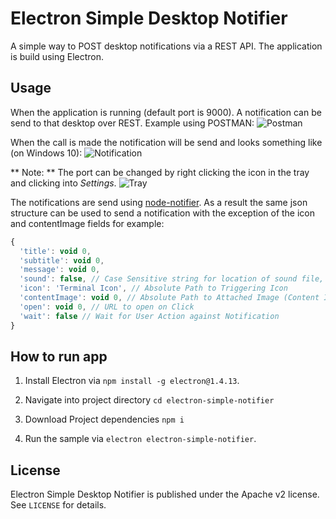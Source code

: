 # Electron Simple Desktop Notifier

A simple way to POST desktop notifications via a REST API.
The application is build using Electron.

## Usage
When the application is running (default port is 9000).
A notification can be send to that desktop over REST. Example using POSTMAN:
![Postman](http://imgur.com/zlfyfrJ.png)

When the call is made the notification will be send and looks something like (on Windows 10):
![Notification](http://imgur.com/bnbFNGn.png)

** Note: ** The port can be changed by right clicking the icon in the tray and clicking into *Settings*.
![Tray](http://i.imgur.com/hwDxIGD.png)

The notifications are send using [node-notifier](https://www.npmjs.com/package/node-notifier).
As a result the same json structure can be used to send a notification with the exception of the icon and contentImage fields for example:
```javascript
{
  'title': void 0,
  'subtitle': void 0,
  'message': void 0,
  'sound': false, // Case Sensitive string for location of sound file, or use one of OS X's native sounds
  'icon': 'Terminal Icon', // Absolute Path to Triggering Icon 
  'contentImage': void 0, // Absolute Path to Attached Image (Content Image) 
  'open': void 0, // URL to open on Click 
  'wait': false // Wait for User Action against Notification 
}
```

## How to run app

1. Install Electron via `npm install -g electron@1.4.13`.

2. Navigate into project directory `cd electron-simple-notifier`

3. Download Project dependencies `npm i`

2. Run the sample via `electron electron-simple-notifier`.

## License

Electron Simple Desktop Notifier is published under the Apache v2 license. See `LICENSE` for details.
